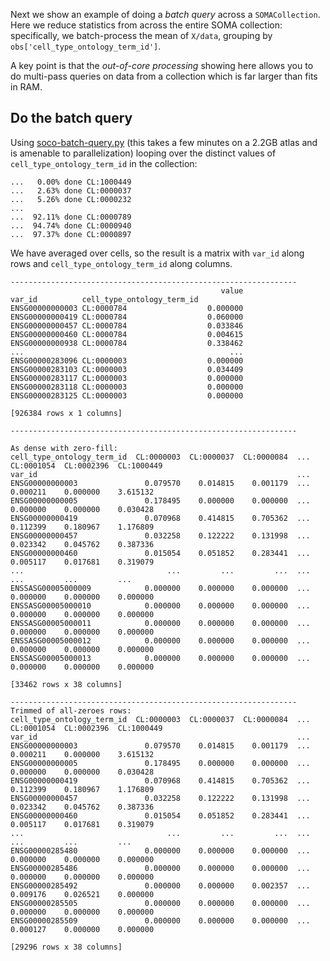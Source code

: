 Next we show an example of doing a _batch query_ across a `SOMACollection`.  Here we reduce
statistics from across the entire SOMA collection: specifically, we batch-process the mean of
`X/data`, grouping by `obs['cell_type_ontology_term_id']`.

A key point is that the _out-of-core processing_ showing here allows you to do multi-pass queries on
data from a collection which is far larger than fits in RAM.

## Do the batch query

Using [soco-batch-query.py](soco-batch-query.py) (this takes a few minutes on a 2.2GB atlas and
is amenable to parallelization) looping over the distinct values of `cell_type_ontology_term_id` in the collection:

```
...   0.00% done CL:1000449
...   2.63% done CL:0000037
...   5.26% done CL:0000232
...
...  92.11% done CL:0000789
...  94.74% done CL:0000940
...  97.37% done CL:0000897
```

We have averaged over cells, so the result is a matrix with `var_id` along rows and
`cell_type_ontology_term_id` along columns.


```
----------------------------------------------------------------
                                               value
var_id          cell_type_ontology_term_id
ENSG00000000003 CL:0000784                  0.000000
ENSG00000000419 CL:0000784                  0.060000
ENSG00000000457 CL:0000784                  0.033846
ENSG00000000460 CL:0000784                  0.004615
ENSG00000000938 CL:0000784                  0.338462
...                                              ...
ENSG00000283096 CL:0000003                  0.000000
ENSG00000283103 CL:0000003                  0.034409
ENSG00000283117 CL:0000003                  0.000000
ENSG00000283118 CL:0000003                  0.000000
ENSG00000283125 CL:0000003                  0.000000

[926384 rows x 1 columns]

----------------------------------------------------------------

As dense with zero-fill:
cell_type_ontology_term_id  CL:0000003  CL:0000037  CL:0000084  ...  CL:0001054  CL:0002396  CL:1000449
var_id                                                          ...
ENSG00000000003               0.079570    0.014815    0.001179  ...    0.000211    0.000000    3.615132
ENSG00000000005               0.178495    0.000000    0.000000  ...    0.000000    0.000000    0.030428
ENSG00000000419               0.070968    0.414815    0.705362  ...    0.112399    0.180967    1.176809
ENSG00000000457               0.032258    0.122222    0.131998  ...    0.023342    0.045762    0.387336
ENSG00000000460               0.015054    0.051852    0.283441  ...    0.005117    0.017681    0.319079
...                                ...         ...         ...  ...         ...         ...         ...
ENSSASG00005000009            0.000000    0.000000    0.000000  ...    0.000000    0.000000    0.000000
ENSSASG00005000010            0.000000    0.000000    0.000000  ...    0.000000    0.000000    0.000000
ENSSASG00005000011            0.000000    0.000000    0.000000  ...    0.000000    0.000000    0.000000
ENSSASG00005000012            0.000000    0.000000    0.000000  ...    0.000000    0.000000    0.000000
ENSSASG00005000013            0.000000    0.000000    0.000000  ...    0.000000    0.000000    0.000000

[33462 rows x 38 columns]

----------------------------------------------------------------
Trimmed of all-zeroes rows:
cell_type_ontology_term_id  CL:0000003  CL:0000037  CL:0000084  ...  CL:0001054  CL:0002396  CL:1000449
var_id                                                          ...
ENSG00000000003               0.079570    0.014815    0.001179  ...    0.000211    0.000000    3.615132
ENSG00000000005               0.178495    0.000000    0.000000  ...    0.000000    0.000000    0.030428
ENSG00000000419               0.070968    0.414815    0.705362  ...    0.112399    0.180967    1.176809
ENSG00000000457               0.032258    0.122222    0.131998  ...    0.023342    0.045762    0.387336
ENSG00000000460               0.015054    0.051852    0.283441  ...    0.005117    0.017681    0.319079
...                                ...         ...         ...  ...         ...         ...         ...
ENSG00000285480               0.000000    0.000000    0.000000  ...    0.000000    0.000000    0.000000
ENSG00000285486               0.000000    0.000000    0.000000  ...    0.000000    0.000000    0.000000
ENSG00000285492               0.000000    0.000000    0.002357  ...    0.009176    0.026521    0.000000
ENSG00000285505               0.000000    0.000000    0.000000  ...    0.000000    0.000000    0.000000
ENSG00000285509               0.000000    0.000000    0.000000  ...    0.000127    0.000000    0.000000

[29296 rows x 38 columns]
```
